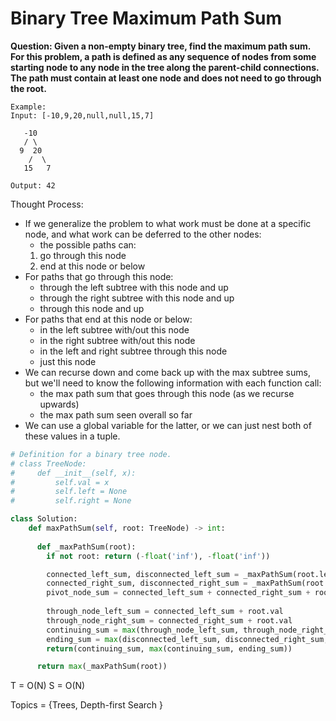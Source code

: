 # Binary Tree Maximum Path Sum

<b>Question: Given a non-empty binary tree, find the maximum path sum. For this problem, a path is defined as any sequence of nodes from some starting node to any node in the tree along the parent-child connections. The path must contain at least one node and does not need to go through the root.</b>

```
Example:
Input: [-10,9,20,null,null,15,7]

   -10
   / \
  9  20
    /  \
   15   7

Output: 42
```

Thought Process:
* If we generalize the problem to what work must be done at a specific node, and what work can be deferred to the other nodes:
  * the possible paths can:
  1. go through this node
  2. end at this node or below
* For paths that go through this node:
  * through the left subtree with this node and up
  * through the right subtree with this node and up
  * through this node and up
* For paths that end at this node or below:
  * in the left subtree with/out this node
  * in the right subtree with/out this node
  * in the left and right subtree through this node
  * just this node
* We can recurse down and come back up with the max subtree sums, but we'll need to know the following information with each function call:
  * the max path sum that goes through this node (as we recurse upwards)
  * the max path sum seen overall so far
* We can use a global variable for the latter, or we can just nest both of these values in a tuple.

```python
# Definition for a binary tree node.
# class TreeNode:
#     def __init__(self, x):
#         self.val = x
#         self.left = None
#         self.right = None

class Solution:
    def maxPathSum(self, root: TreeNode) -> int:
     
      def _maxPathSum(root):
        if not root: return (-float('inf'), -float('inf'))

        connected_left_sum, disconnected_left_sum = _maxPathSum(root.left)
        connected_right_sum, disconnected_right_sum = _maxPathSum(root.right)
        pivot_node_sum = connected_left_sum + connected_right_sum + root.val
        
        through_node_left_sum = connected_left_sum + root.val
        through_node_right_sum = connected_right_sum + root.val
        continuing_sum = max(through_node_left_sum, through_node_right_sum, root.val)
        ending_sum = max(disconnected_left_sum, disconnected_right_sum, pivot_node_sum)
        return(continuing_sum, max(continuing_sum, ending_sum))

      return max(_maxPathSum(root))
```

T = O(N)
S = O(N)

Topics = {Trees, Depth-first Search }
  
  
